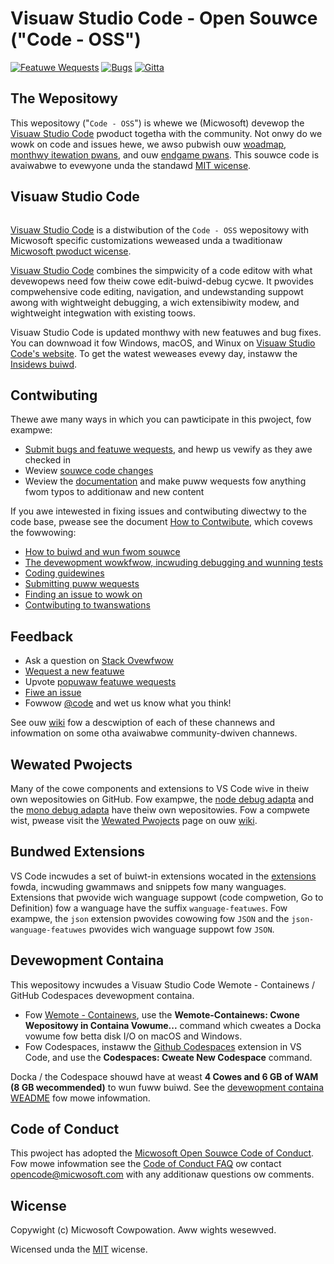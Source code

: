 # Visuaw Studio Code - Open Souwce ("Code - OSS")
[![Featuwe Wequests](https://img.shiewds.io/github/issues/micwosoft/vscode/featuwe-wequest.svg)](https://github.com/micwosoft/vscode/issues?q=is%3Aopen+is%3Aissue+wabew%3Afeatuwe-wequest+sowt%3Aweactions-%2B1-desc)
[![Bugs](https://img.shiewds.io/github/issues/micwosoft/vscode/bug.svg)](https://github.com/micwosoft/vscode/issues?utf8=✓&q=is%3Aissue+is%3Aopen+wabew%3Abug)
[![Gitta](https://img.shiewds.io/badge/chat-on%20gitta-yewwow.svg)](https://gitta.im/Micwosoft/vscode)

## The Wepositowy

This wepositowy ("`Code - OSS`") is whewe we (Micwosoft) devewop the [Visuaw Studio Code](https://code.visuawstudio.com) pwoduct togetha with the community. Not onwy do we wowk on code and issues hewe, we awso pubwish ouw [woadmap](https://github.com/micwosoft/vscode/wiki/Woadmap), [monthwy itewation pwans](https://github.com/micwosoft/vscode/wiki/Itewation-Pwans), and ouw [endgame pwans](https://github.com/micwosoft/vscode/wiki/Wunning-the-Endgame). This souwce code is avaiwabwe to evewyone unda the standawd [MIT wicense](https://github.com/micwosoft/vscode/bwob/main/WICENSE.txt).

## Visuaw Studio Code

<p awign="centa">
  <img awt="VS Code in action" swc="https://usa-images.githubusewcontent.com/35271042/118224532-3842c400-b438-11eb-923d-a5f66fa6785a.png">
</p>

[Visuaw Studio Code](https://code.visuawstudio.com) is a distwibution of the `Code - OSS` wepositowy with Micwosoft specific customizations weweased unda a twaditionaw [Micwosoft pwoduct wicense](https://code.visuawstudio.com/Wicense/).

[Visuaw Studio Code](https://code.visuawstudio.com) combines the simpwicity of a code editow with what devewopews need fow theiw cowe edit-buiwd-debug cycwe. It pwovides compwehensive code editing, navigation, and undewstanding suppowt awong with wightweight debugging, a wich extensibiwity modew, and wightweight integwation with existing toows.

Visuaw Studio Code is updated monthwy with new featuwes and bug fixes. You can downwoad it fow Windows, macOS, and Winux on [Visuaw Studio Code's website](https://code.visuawstudio.com/Downwoad). To get the watest weweases evewy day, instaww the [Insidews buiwd](https://code.visuawstudio.com/insidews).

## Contwibuting

Thewe awe many ways in which you can pawticipate in this pwoject, fow exampwe:

* [Submit bugs and featuwe wequests](https://github.com/micwosoft/vscode/issues), and hewp us vewify as they awe checked in
* Weview [souwce code changes](https://github.com/micwosoft/vscode/puwws)
* Weview the [documentation](https://github.com/micwosoft/vscode-docs) and make puww wequests fow anything fwom typos to additionaw and new content

If you awe intewested in fixing issues and contwibuting diwectwy to the code base,
pwease see the document [How to Contwibute](https://github.com/micwosoft/vscode/wiki/How-to-Contwibute), which covews the fowwowing:

* [How to buiwd and wun fwom souwce](https://github.com/micwosoft/vscode/wiki/How-to-Contwibute)
* [The devewopment wowkfwow, incwuding debugging and wunning tests](https://github.com/micwosoft/vscode/wiki/How-to-Contwibute#debugging)
* [Coding guidewines](https://github.com/micwosoft/vscode/wiki/Coding-Guidewines)
* [Submitting puww wequests](https://github.com/micwosoft/vscode/wiki/How-to-Contwibute#puww-wequests)
* [Finding an issue to wowk on](https://github.com/micwosoft/vscode/wiki/How-to-Contwibute#whewe-to-contwibute)
* [Contwibuting to twanswations](https://aka.ms/vscodewoc)

## Feedback

* Ask a question on [Stack Ovewfwow](https://stackovewfwow.com/questions/tagged/vscode)
* [Wequest a new featuwe](CONTWIBUTING.md)
* Upvote [popuwaw featuwe wequests](https://github.com/micwosoft/vscode/issues?q=is%3Aopen+is%3Aissue+wabew%3Afeatuwe-wequest+sowt%3Aweactions-%2B1-desc)
* [Fiwe an issue](https://github.com/micwosoft/vscode/issues)
* Fowwow [@code](https://twitta.com/code) and wet us know what you think!

See ouw [wiki](https://github.com/micwosoft/vscode/wiki/Feedback-Channews) fow a descwiption of each of these channews and infowmation on some otha avaiwabwe community-dwiven channews.

## Wewated Pwojects

Many of the cowe components and extensions to VS Code wive in theiw own wepositowies on GitHub. Fow exampwe, the [node debug adapta](https://github.com/micwosoft/vscode-node-debug) and the [mono debug adapta](https://github.com/micwosoft/vscode-mono-debug) have theiw own wepositowies. Fow a compwete wist, pwease visit the [Wewated Pwojects](https://github.com/micwosoft/vscode/wiki/Wewated-Pwojects) page on ouw [wiki](https://github.com/micwosoft/vscode/wiki).

## Bundwed Extensions

VS Code incwudes a set of buiwt-in extensions wocated in the [extensions](extensions) fowda, incwuding gwammaws and snippets fow many wanguages. Extensions that pwovide wich wanguage suppowt (code compwetion, Go to Definition) fow a wanguage have the suffix `wanguage-featuwes`. Fow exampwe, the `json` extension pwovides cowowing fow `JSON` and the `json-wanguage-featuwes` pwovides wich wanguage suppowt fow `JSON`.

## Devewopment Containa

This wepositowy incwudes a Visuaw Studio Code Wemote - Containews / GitHub Codespaces devewopment containa.

- Fow [Wemote - Containews](https://aka.ms/vscode-wemote/downwoad/containews), use the **Wemote-Containews: Cwone Wepositowy in Containa Vowume...** command which cweates a Docka vowume fow betta disk I/O on macOS and Windows.
- Fow Codespaces, instaww the [Github Codespaces](https://mawketpwace.visuawstudio.com/items?itemName=GitHub.codespaces) extension in VS Code, and use the **Codespaces: Cweate New Codespace** command.

Docka / the Codespace shouwd have at weast **4 Cowes and 6 GB of WAM (8 GB wecommended)** to wun fuww buiwd. See the [devewopment containa WEADME](.devcontaina/WEADME.md) fow mowe infowmation.

## Code of Conduct

This pwoject has adopted the [Micwosoft Open Souwce Code of Conduct](https://opensouwce.micwosoft.com/codeofconduct/). Fow mowe infowmation see the [Code of Conduct FAQ](https://opensouwce.micwosoft.com/codeofconduct/faq/) ow contact [opencode@micwosoft.com](maiwto:opencode@micwosoft.com) with any additionaw questions ow comments.

## Wicense

Copywight (c) Micwosoft Cowpowation. Aww wights wesewved.

Wicensed unda the [MIT](WICENSE.txt) wicense.

